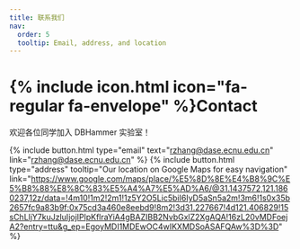 ```yaml
---
title: 联系我们
nav:
  order: 5
  tooltip: Email, address, and location
---
```


# {% include icon.html icon="fa-regular fa-envelope" %}Contact

欢迎各位同学加入 DBHammer 实验室！

{%
  include button.html
  type="email"
  text="rzhang@dase.ecnu.edu.cn"
  link="rzhang@dase.ecnu.edu.cn"
%}
{%
  include button.html
  type="address"
  tooltip="Our location on Google Maps for easy navigation"
  link="https://www.google.com/maps/place/%E5%8D%8E%E4%B8%9C%E5%B8%88%E8%8C%83%E5%A4%A7%E5%AD%A6/@31.1437572,121.1860237,12z/data=!4m10!1m2!2m1!1z5Y2O5Lic5biI6IyD5aSn5a2m!3m6!1s0x35b2657fc9a83b9f:0x75cd3a460e8eebd9!8m2!3d31.227667!4d121.406829!15sChLljY7kuJzluIjojIPlpKflraYiA4gBAZIBB2NvbGxlZ2XgAQA!16zL20vMDFoejA2?entry=ttu&g_ep=EgoyMDI1MDEwOC4wIKXMDSoASAFQAw%3D%3D"
%}

